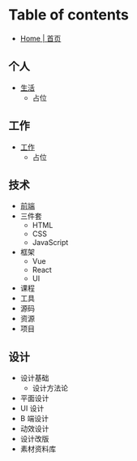 # Table of contents

- [Home | 首页](README.md)

## 个人

- [生活](生活.md)
  - 占位

## 工作

- [工作](工作.md)
  - 占位

## 技术

- [前端](前端.md)
- 三件套
  - HTML
  - CSS
  - JavaScript
- 框架
  - Vue
  - React
  - UI
- 课程
- 工具
- 源码
- 资源
- 项目

## 设计

- 设计基础
  - 设计方法论
- 平面设计
- UI 设计
- B 端设计
- 动效设计
- 设计改版
- 素材资料库
